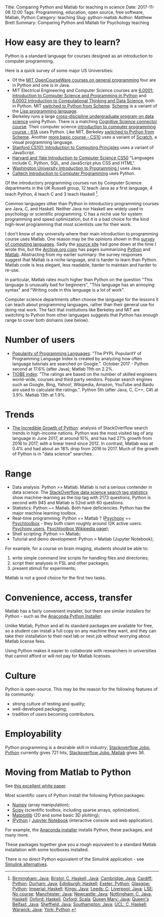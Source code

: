 Title: Comparing Python and Matlab for teaching in science
Date: 2017-11-08 12:00
Tags: Programming, education, open source, free software, Matlab, Python
Category: teaching
Slug: python-matlab
Author: Matthew Brett
Summary: Comparing Python and Matlab for Psychology teaching

# How easy are they to learn?

Python is a standard language for courses designed as an introduction to
computer programming.

Here is a quick survey of some major US Universities:

* Of the [MIT OpenCourseWare courses on general
  programming](https://ocw.mit.edu/courses/intro-programming/#general) four
  are in Python and one is in Java.
* MIT Electrical Engineering and Computer Science courses are [6.0001:
  Introduction to Computer Science and Programming in
  Python](https://www.eecs.mit.edu/academics-admissions/academic-information/subject-updates-ft-2014/60001)
  and [6.0002 Introduction to Computational Thinking and Data
  Science](https://ocw.mit.edu/courses/electrical-engineering-and-computer-science/6-0002-introduction-to-computational-thinking-and-data-science-fall-2016),
  both in Python. MIT [switched to Python from
  Scheme](https://www.wisdomandwonder.com/link/2110/why-mit-switched-from-scheme-to-python).
  [Scheme](https://groups.csail.mit.edu/mac/projects/scheme) is a variant of
  the [Lisp programming
  language](https://en.wikipedia.org/wiki/Lisp_(programming_language)).
* Berkeley runs a large [cross-discipline undergraduate program on data
  science](http://data8.org) using Python.  There is a matching [Cognitive
  Science connector course]( http://data8.org/cognitive-science-connector).
  Their computer science [introduction to computer programming course -
  61A](http://www-inst.eecs.berkeley.edu/~cs61a/sp12/) uses Python.  Like MIT,
  Berkeley [switched to Python from
  Scheme](https://people.eecs.berkeley.edu/~bh/61a.html).  Another [more basic
  course - CS10](http://cs10.org/fa17) uses a variant of
  [Scratch](https://scratch.mit.edu), a visual programming language.
* [Stanford CS101: Introduction to Computing
  Principles](http://web.stanford.edu/class/cs101) uses a variant of
  JavaScript.
* [Harvard and Yale Introduction to Computer Science
  CS50](https://docs.cs50.net/2017/fall/syllabus/cs50.html) "Languages include
  C, Python, SQL, and JavaScript plus CSS and HTML".
* [Washington University Introduction to Programming
  I](https://courses.cs.washington.edu/courses/cse142) uses Java.
* [Caltech Introduction to Computer
  Programming](http://cms.caltech.edu/academics/course_desc#cs) uses Python.

Of the introductory programming courses run by Computer Science departments in
the UK Russell group, 12 teach Java as a first language, 4 teach Python, 4
teach C and 3 teach Haskell [^russell-teaches].

[^russell-teaches]: [Birmingham: Java](https://www.birmingham.ac.uk/undergraduate/courses/computer-science/computer-science.aspx);
    [Bristol: C, Haskell,
    Java](http://www.bristol.ac.uk/unit-programme-catalogue/RouteStructure.jsa?byCohort=N&ayrCode=18%2F19&programmeCode=4COSC006U);
    [Cambridge:
    Java](https://www.undergraduate.study.cam.ac.uk/courses/computer-science);
    [Cardiff:
    Python](https://www.cardiff.ac.uk/study/undergraduate/courses/2018/computer-science-bsc);
    [Durham:
    Java](https://www.dur.ac.uk/faculty.handbook/module_description/?year=2017&module_code=COMP1011);
    [Edinburgh: Haskell](http://www.drps.ed.ac.uk/17-18/dpt/cxinfr08013.htm);
    [Exeter:
    Python](https://www.exeter.ac.uk/undergraduate/degrees/computerscience/comsci/#Programme-structure);
    [Glasgow:
    Python](https://www.gla.ac.uk/undergraduate/degrees/computingscience);
    [Imperial:
    Haskell](http://www.imperial.ac.uk/computing/current-students/courses/120_1/);
    [Kings:
    Java](https://www.kcl.ac.uk/nms/depts/informatics/study/current/handbook/Progs/Modules/4CCS1PPA.aspx);
    [Leeds:
    C](http://lib5.leeds.ac.uk/rlists/broker/?bbModuleId=201718_32439_COMP1711&bbListId=_5264080_1);
    [Liverpool:
    Java](http://readinglists.liverpool.ac.uk/modules/comp101.html); [LSE: No
    course](http://www.lse.ac.uk/study-at-lse/Undergraduate); [Manchester:
    Java](http://www.manchester.ac.uk/study/undergraduate/courses/2018/00560/bsc-computer-science/course-details/#course-profile);
    [Newcastle:
    Java](https://eu01.alma.exlibrisgroup.com/leganto/readinglist/searchlists/3360129130002411);
    [Nottingham: C, Java,
    Haskell](http://readinglists.nottingham.ac.uk/lists/874C6774-DEBE-E92D-E806-41E591A49A30.html);
    [Oxford:
    Haskell](http://www.cs.ox.ac.uk/admissions/undergraduate/courses/computer_science_core_1.html#Functional_Programming),
    [Oxford:
    Scala](https://www.cs.ox.ac.uk/teaching/courses/2017-2018/imperativeprogramming1/index.html);
    [Queen Mary:
    Java](http://www.eecs.qmul.ac.uk/undergraduates/programme/view/38);
    [Queen's Belfast: Java](https://github.com/thomaspickup/qub-yr1-java);
    [Sheffield:
    Java](https://www.sheffield.ac.uk/prospectus/courseDetails.do?id=G4022018);
    [Southampton:
    Java](https://www.southampton.ac.uk/courses/modules/comp1202.page#_ga=2.46435175.1162187456.1510165927-1517032892.1510165927);
    [UCL: C,
    Haskell](http://readinglists.ucl.ac.uk/lists/15F03E6E-6D5F-7073-B7C6-BBF5C86E83C5.html);
    [Warwick:
    Java](https://www2.warwick.ac.uk/fac/sci/dcs/teaching/modules/cs118/);
    [York:
    Python](https://www.york.ac.uk/students/studying/manage/programmes/module-catalogue/module/COM00007C/2017-18).

Common languages other than Python in introductory programming courses are
Java, C, and Haskell.  Neither Java nor Haskell are widely used in psychology
or scientific programming.  C has a niche use for system programming and speed
optimization, but it is a bad choice for the kind high-level programming that
most scientists use for their work.

I don't know of any university where their main introduction to programming
course uses Matlab. One reason may be the opinions shown in this [survey of
computing
languages](https://plus.google.com/u/0/+MatthewBrett/posts/HAsy7HWMyc5).
Sadly the [source site](http://hammerprinciple.com/therighttool) had gone down
at the time I wrote this, but the [Archive.org
copy](https://web.archive.org/web/20170204183750/hammerprinciple.com/therighttool)
has pages summarizing
[Python](https://web.archive.org/web/20170205052954/http://www.hammerprinciple.com:80/therighttool/items/python)
and
[Matlab](https://web.archive.org/web/20170205074106/http://www.hammerprinciple.com:80/therighttool/items/matlab).
Abstracting from my earlier summary: the survey responses suggest that Matlab
is a niche language, and is harder to learn than Python.  Matlab code is less
elegant, less readable, harder to maintain and harder to re-use.

In particular, Matlab rates much higher than Python on the question "This
language is unusually bad for beginners", "This language has an annoying
syntax" and "Writing code in this language is a lot of work".

Computer science departments often choose the language for the lessons it can
teach about programming languages, rather than their general use for doing
real work.  The fact that institutions like Berkeley and MIT are switching to
Python from other languages suggests that Python has enough range to cover
both domains (see below).

# Number of users

* [Popularity of Programming Languages](http://pypl.github.io/PYPL.html): "The
  PYPL PopularitY of Programming Language Index is created by analyzing how
  often language tutorials are searched on Google.".  October 2017 - Python
  second at 17.6% (after Java); Matlab 11th on 2.2%.
* [TIOBE index](https://www.tiobe.com/tiobe-index): "The ratings are based on
  the number of skilled engineers world-wide, courses and third party vendors.
  Popular search engines such as Google, Bing, Yahoo!, Wikipedia, Amazon,
  YouTube and Baidu are used to calculate the ratings.".  Python 5th (after
  Java, C, C++, C#) at 3.9%.  Matlab 13th at 1.9%.

# Trends

* [The Incredible Growth of
  Python](https://stackoverflow.blog/2017/09/06/incredible-growth-python):
  analysis of StackOverflow search trends in high-income nations.  Python was
  the most visited tag of any language in June 2017, at around 10%, and has
  had 27% growth from 2016 to 2017, with a linear trend since 2012.  In
  contrast, Matlab was at 0.4% and had about an 18% drop from 2016 to 2017.
  Much of the growth of Python is in "data science" searches.

# Range

* Data analysis: Python >> Matlab.  Matlab is not a serious contender in data
  science. The [StackOverflow data science search
  tag statistics](https://datascience.stackexchange.com/tags) show
  machine-learning as the top tag with 2173 questions, Python is second with
  945 and Matlab is 52nd with 60 questions.
* Statistics: Python ~= Matlab.  Both have deficiencies.  Python has the major
  machine learning toolbox.
* Real-time programming: Python == Matlab ?
  ([Psychopy](http://www.psychopy.org/) ==
  [Psychtoolbox](http://psychtoolbox.org/) - they both claim roughly around
  12K active users: [Psychopy users](http://www.psychopy.org/usage.php),
  [Psychtoolbox Wikipedia
  page](https://en.wikipedia.org/wiki/Psychtoolbox_for_MATLAB));
* Shell scripting: Python >> Matlab;
* Tutorial and demo development: Python > Matlab (Jupyter Notebook);

For example, for a course on brain imaging, students should be able to:

1. write simple command line scripts for handling files and directories;
2. script their analyses in FSL and other packages;
3. present stimuli for experiments;

Matlab is not a good choice for the first two tasks.

# Convenience, access, transfer

Matlab has a fairly convenient installer, but there are similar installers for
Python - such as the [Anaconda Python Installer](https://anaconda.org).

Unlike Matlab, Python and all its standard packages are available for free, so
a student can install a full copy on any machine they want, and they can take
their installation to their next lab or next job without worrying about Matlab
license fees.

Using Python makes it easier to collaborate with researchers in universities
that cannot afford or will not pay for Matlab licenses.

# Culture

Python is open-source.  This may be the reason for the following features of
its community:

* strong culture of testing and quality;
* well-developed packaging;
* tradition of users becoming contributors.

# Employability

Python programming is a desirable skill in industry; [Stackoverflow Jobs:
Python](https://stackoverflow.com/jobs?sort=i&q=Python) currently gives 721
hits, [Stackoverflow Jobs:
Matlab](https://stackoverflow.com/jobs?sort=i&q=Matlab) gives 36.

# Moving from Matlab to Python

See [this excellent white
paper](https://www.enthought.com/wp-content/uploads/Enthought-MATLAB-to-Python-White-Paper.pdf).

Most scientific users of Python install the following Python packages:

* [Numpy](https://en.wikipedia.org/wiki/NumPy) (array manipulation);
* [Scipy](https://en.wikipedia.org/wiki/SciPy) (scientific toolbox, including
  sparse arrays, optimization).
* [Matplotlib](https://en.wikipedia.org/wiki/Matplotlib) (2D and some basic 3D
  plotting);
* [IPython](https://en.wikipedia.org/wiki/IPython) / [Jupyter
  Notebook](https://jupyter.org) (interactive console and web application).

For example, the [Anaconda installer](https://anaconda.org) installs Python,
these packages, and many more.

These packages together give you a rough equivalent to a standard Matlab
installation with some toolboxes installed.

There is no direct Python equivalent of the Simulink application - see
[Simulink alternatives](http://www.walkingrandomly.com/?p=4379).
